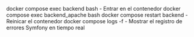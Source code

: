 docker compose exec backend bash - Entrar en el contenedor
docker compose exec backend_apache bash
docker compose restart backend - Reinicar el contenedor
docker compose logs -f - Mostrar el registro de errores Symfony en tiempo real


